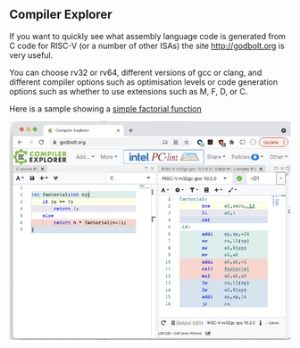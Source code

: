## Compiler Explorer

If you want to quickly see what assembly language code is generated
from C code for RISC-V (or a number of other ISAs) the site
http://godbolt.org is very useful.

You can choose rv32 or rv64, different versions of gcc or clang, and
different compiler options such as optimisation levels or code
generation options such as whether to use extensions such as M, F, D,
or C.

Here is a sample showing a [simple factorial function](https://godbolt.org/z/7dM4WqhMb)

![Compiler Explorer example](compiler_explorer.png)

